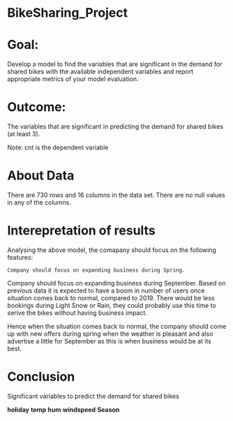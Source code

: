 # BikeSharing_Project

# Goal:
Develop a model to find the variables that are significant in the demand for shared bikes with the available independent variables and report appropriate metrics of your model evaluation.
# Outcome:
The variables that are significant in predicting the demand for shared bikes (at least 3).

Note:  cnt is the dependent variable

# About Data
There are 730 rows and 16 columns in the data set. There are no null values in any of the columns.
# Interepretation of results
Analysing the above model, the comapany should focus on the following features:

    Company should focus on expanding business during Spring.
Company should focus on expanding business during September.
Based on previous data it is expected to have a boom in number of users once situation comes back to normal, compared to 2019.
There would be less bookings during Light Snow or Rain, they could probably use this time to serive the bikes without having business impact.

Hence when the situation comes back to normal, the company should come up with new offers during spring when the weather is pleasant and also advertise a little for September as this is when business would be at its best.
# Conclusion
Significant variables to predict the demand for shared bikes

**holiday**
**temp**
**hum**
**windspeed**
**Season**
  
